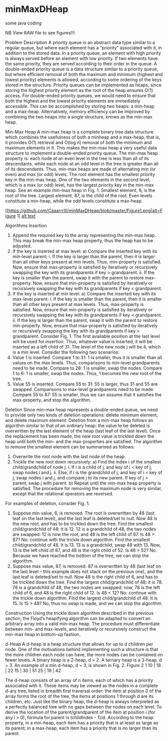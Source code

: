 # minMaxDHeap
some java coding

NB View RAW file to see figures!!!

Problem Description
A priority queue is an abstract data type similar to a regular queue, but where each element has a
“priority” associated with it, in addition to the stored data. In a priority queue, an element with high
priority is always served before an element with low priority. If two elements have the same priority,
they are served according to their order in the queue.
A double-ended priority queue is a data structure similar to a priority queue, but where efficient removal
of both the maximum and minimum (highest and lowest priority) elements is allowed, according to
some ordering of the keys stored in the structure.
Priority queues can be implemented as heaps, since storing the highest priority element as the root of
the heap ensures O(1) access. For double-ended priority queues, we would need to ensure that both
the highest and the lowest priority elements are immediately accessible. This can be accomplished by
storing two heaps: a min-heap and a max-heap. Alternatively, memory efficiency can be improved by
combining the two heaps into a single structure, knows as the min-max heap.

Min-Max Heap
A min-max heap is a complete binary tree data structure which combines the usefulness of both a minheap
and a max-heap, that is, it provides O(1) retrieval and O(log n) removal of both the minimum
and maximum elements in it. This makes the min-max heap a very useful data structure to implement
a double-ended priority queue.
The min-max heap property is: each node at an even level in the tree is less than all of its descendants,
while each node at an odd level in the tree is greater than all of its descendants. Thus, min-max heaps
are made of alternating min (or even) and max (or odd) levels. The root element has the smallest
priority key in the min-max heap. One of the two elements in the second level, which is a max (or
odd) level, has the largest priority key in the min-max heap.
See an example min-max heap in Fig. 1. Smallest element, 6, is the root of the tree. Largest element,
87, is the child of the root. Even levels constitute a min-heap, while the odd levels constitute a
max-heap.

[[https://github.com/Caaarrrlll/minMaxDHeap/blob/master/Figure1.png|alt=Figure 1]
[alt text](https://raw.githubusercontent.com/Caaarrrlll/minMaxDHeap/Master/Figure1.png)

 Algorithms
 Insertion
1. Append the required key to the array representing the min-max heap. This may break the
  min-max heap property, thus the heap has to be adjusted.
2. If the key is inserted at max level:
  a) Compare the inserted key with its min-level parent:
    i. If the key is larger than the parent, then it is larger than all other keys present at min
      levels. Thus, min-property is satisfied. Now, ensure that max-property is satisfied by
      iteratively or recursively swapping the key with its grandparents if key > grandparent.
    ii. If the key is smaller than the parent, swap it with the parent to restore max-property.
        Now, ensure that min-property is satisfied by iteratively or recursively swapping the
        key with its grandparents if key < grandparent.
3. If the key is inserted at min level:
  a) Compare the inserted key with its max-level parent:
    i. If the key is smaller than the parent, then it is smaller than all other keys present at max
       levels. Thus, max-property is satisfied. Now, ensure that min-property is satisfied by
       iteratively or recursively swapping the key with its grandparents if key < grandparent.
    ii. If the key is larger than the parent, swap it with the parent to restore min-property.
        Now, ensure that max-property is satisfied by iteratively or recursively swapping the
        key with its grandparents if key > grandparent.
Consider Fig. 1. The first available position at the last level will be used for insertion. Thus, whatever
value is inserted, it will be inserted as a left child of 31. The level of the new node j will be 4, which
is a min level. Consider the following two scenarios:
1. Value 1 is inserted. Compare 1 to 31: 1 is smaller, thus it is smaller than all values on the
   max levels. Thus, comparisons to min-level grandparents need to be made. Compare to 28: 1
   is smaller, swap the nodes. Compare 1 to 6: 1 is smaller, swap the nodes. Thus, 1 becomes the
   new root of the tree.
2. Value 55 is inserted. Compare 55 to 31: 55 is larger, thus 31 and 55 are swapped. Comparisons
   to max-level grandparents need to be made. Compare 55 to 87: 55 is smaller, thus we can assume
   that it satisfies the max-property, and stop the algorithm.
   
Deletion
Since min-max heap represents a double-ended queue, we need to provide only two kinds of deletion
operations: delete minimum element, and delete maximum element. Deletion from a min-max heap
follows an algorithm similar to that of an ordinary heap: the value to be deleted is overwritten by the
last element of the heap (last leaf of the last level). Once the replacement has been made, the new
root value is trickled down the heap until both the min- and the max-properties are satisfied. The
algorithm to remove the smallest element can be summarised as follows:
  1. Overwrite the root node with the last node of the heap.
  2. Trickle the new root down recursively:
    a) Find the index i of the smallest child/grandchild of node j.
      i. If i is a child of j, and key of i < key of j, swap nodes i and j.
      ii. Else, if i is the grandchild of j, and key of i < key of j, swap nodes i and j, and compare
          j to its new parent. If key of j > parent, swap j with parent.
    b) Repeat until the min-max heap property is satisfied.
  The procedure for removing the maximum node is very similar, except that the relational operators
  are reversed.
  
For examples of deletion, consider Fig. 1.
1.  Suppose min value, 6, is removed. The root is overwritten by 48 (last leaf on the last level), and
    the last leaf is deleted/set to null. Now 48 is the new root, and has to be trickled down the tree.
    Find the smallest child/grandchild of 48: it is 12. 12 is a grandchild of 48, the two nodes are
    swapped: 12 is now the root, and 48 is the left child of 87. Is 48 > 87? No: continue with the
    trickle down algorithm. Find the smallest child/grandchild of 48. It is 13. 13 is a grandchild,
    swap 48 with 13. Now, 13 is the left child of 87, and 48 is the right child of 52. Is 48 > 52? No.
    Because we have reached the bottom of the tree, we can stop the algorithm.
2.  Suppose max value, 87, is removed. 87 is overwritten by 48 (last leaf on the last level – this
    example does not stack on the previous one), and the last leaf is deleted/set to null. Now 48 is
    the right child of 6, and has to be trickled down the tree. Find the largest child/grandchild of
    48: it is 78. 78 is a grandchild of 48, the two nodes are swapped: now, 78 is the left child of 6,
    and 48 is the right child of 12. Is 48 < 12? No: continue with the trickle down algorithm. Find
    the largest child/grandchild of 48. It is 15. Is 15 > 48? No, thus no swap is made, and we can
    stop the algorithm.
    
Construction
Using the trickle down algorithm described in the previous section, the Floyd’s heapifying algorithm can
be adapted to convert an arbitrary array into a valid min-max heap. The procedure must differentiate
between min- and max-levels, and iteratively or recursively construct the min-max heap in bottom-up
fashion.

d-Heap
A d-heap is a heap structure that allows for up to d children per node. One of the motivations behind
implementing such a structure is that the more children each node can have, the more nodes can be
contained on fewer levels. A binary heap is a 2-heap, d = 2. A ternary heap is a 3-heap, d = 3. An
example of a min d-heap, d = 3, is shown in Fig. 2.
                                                      Figure 2
                                                          1
                          10              |              18                 |             22
            15      |     30    |    51       25     |   19     |     42
            
The d-heap consists of an array of n items, each of which has a priority associated with it. These
items may be viewed as the nodes in a complete d-ary tree, listed in breadth first traversal order: the
item at position 0 of the array forms the root of the tree, the items at positions 1 through d are its
children, etc. Just like the binary heap, the d-heap is always interpreted as a perfectly balanced tree
with no gaps between the nodes on each level. To derive the location of the parent/grandparent of the
item at position i (for any i > 0), formula for parent is (childIndex - 1)/d. According to the heap property, 
in a min-heap, each item has a priority that is at least as
large as its parent; in a max-heap, each item has a priority that is no larger than its parent.
